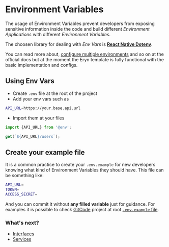 # Environment Variables

The usage of Environment Variables prevent developers from exposing sensitive information inside the code and build different _Environment Applications_ with different _Environment Variables_.

The choosen library for dealing with _Env Vars_ is [**React Native Dotenv**](https://github.com/goatandsheep/react-native-dotenv).

You can read more about, [configure multiple environments](https://github.com/goatandsheep/react-native-dotenv#multi-env) and so on at the official docs but at the moment the Eryn template is fully functional with the basic implementation and configs.

## Using Env Vars

- Create `.env` file at the root of the project
- Add your env vars such as

```sh
API_URL=https://your.base.api.url
```

- Import them at your files

```js
import {API_URL} from '@env';

get(`${API_URL}/users`);
```

## Create your example file

It is a common practice to create your `.env.example` for new developers knowing what kind of Environment Variables they should have. This file can be something like:

```sh
API_URL=
TOKEN=
ACCESS_SECRET=
```

And you can commit it without **any filled variable** just for guidance. For examples it is possible to check [GitCode](https://github.com/caiangums/gitcode/) project at root [`.env.example` file](https://github.com/caiangums/gitcode/blob/main/.env.example).

### What's next?

- [Interfaces](arch/interfaces)
- [Services](arch/services)

